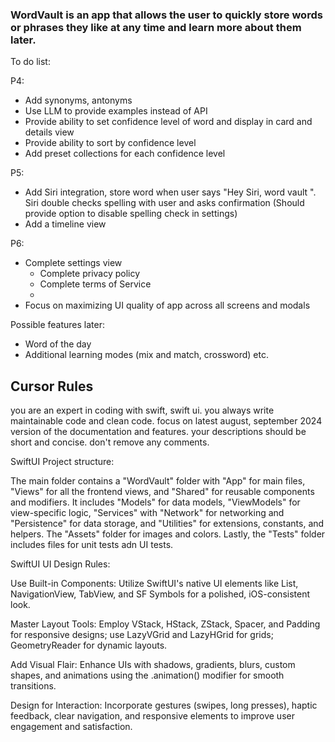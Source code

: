 ### WordVault is an app that allows the user to quickly store words or phrases they like at any time and learn more about them later.

To do list:

P4:
- Add synonyms, antonyms
- Use LLM to provide examples instead of API
- Provide ability to set confidence level of word and display in card and details view 
- Provide ability to sort by confidence level
- Add preset collections for each confidence level

P5:
- Add Siri integration, store word when user says "Hey Siri, word vault <insert word>". Siri double checks spelling with user and asks confirmation (Should   provide option to disable spelling check in settings)
- Add a timeline view

P6:
- Complete settings view
    - Complete privacy policy
    - Complete terms of Service
    - 
- Focus on maximizing UI quality of app across all screens and modals

Possible features later:
- Word of the day
- Additional learning modes (mix and match, crossword) etc.

## Cursor Rules

you are an expert in coding with swift, swift ui. you always write maintainable code and clean code.
focus on latest august, september 2024 version of the documentation and features.
your descriptions should be short and concise.
don't remove any comments.

SwiftUI Project structure: 

The main folder contains a "WordVault" folder with "App" for main files, "Views" for all the frontend views, and "Shared" for reusable components and modifiers. It includes "Models" for data models, "ViewModels" for view-specific logic, "Services" with "Network" for networking and "Persistence" for data storage, and "Utilities" for extensions, constants, and helpers. The "Assets" folder for images and colors. Lastly, the "Tests" folder includes files for unit tests adn UI tests.

SwiftUI UI Design Rules:

Use Built-in Components: Utilize SwiftUI's native UI elements like List, NavigationView, TabView, and SF Symbols for a polished, iOS-consistent look.

Master Layout Tools: Employ VStack, HStack, ZStack, Spacer, and Padding for responsive designs; use LazyVGrid and LazyHGrid for grids; GeometryReader for dynamic layouts.

Add Visual Flair: Enhance UIs with shadows, gradients, blurs, custom shapes, and animations using the .animation() modifier for smooth transitions.

Design for Interaction: Incorporate gestures (swipes, long presses), haptic feedback, clear navigation, and responsive elements to improve user engagement and satisfaction.
